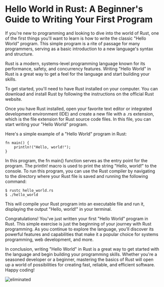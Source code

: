 # Hello World in Rust: A Beginner's Guide to Writing Your First Program

If you're new to programming and looking to dive into the world of Rust, one of the first things you'll want to learn is how to write the classic "Hello World" program. This simple program is a rite of passage for many programmers, serving as a basic introduction to a new language's syntax and structure.

Rust is a modern, systems-level programming language known for its performance, safety, and concurrency features. Writing "Hello World" in Rust is a great way to get a feel for the language and start building your skills.

To get started, you'll need to have Rust installed on your computer. You can download and install Rust by following the instructions on the official Rust website.

Once you have Rust installed, open your favorite text editor or integrated development environment (IDE) and create a new file with a .rs extension, which is the file extension for Rust source code files. In this file, you can start writing your "Hello World" program.

Here's a simple example of a "Hello World" program in Rust:

```
fn main() {
    println!("Hello, world!");
}
```

In this program, the fn main() function serves as the entry point for the program. The println! macro is used to print the string "Hello, world!" to the console. To run this program, you can use the Rust compiler by navigating to the directory where your Rust file is saved and running the following command:

```
$ rustc hello_world.rs
$ ./hello_world
```

This will compile your Rust program into an executable file and run it, displaying the output "Hello, world!" in your terminal.

Congratulations! You've just written your first "Hello World" program in Rust. This simple exercise is just the beginning of your journey with Rust programming. As you continue to explore the language, you'll discover its powerful features and capabilities that make it a popular choice for systems programming, web development, and more.

In conclusion, writing "Hello World" in Rust is a great way to get started with the language and begin building your programming skills. Whether you're a seasoned developer or a beginner, mastering the basics of Rust will open up a world of possibilities for creating fast, reliable, and efficient software. Happy coding!

![eliminated](http://0.0.0.0:3000/articles/YUHimgs/image.png)